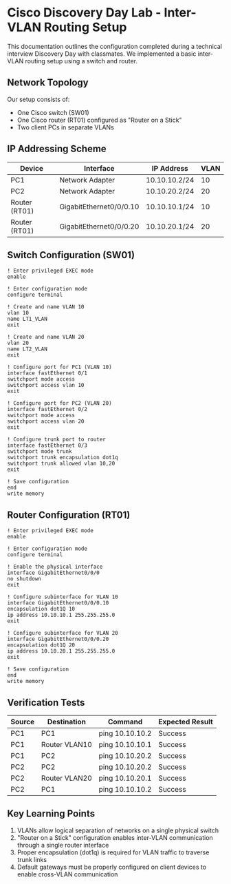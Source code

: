 # Cisco Discovery Day Lab - Inter-VLAN Routing Setup

This documentation outlines the configuration completed during a technical interview Discovery Day with classmates. We implemented a basic inter-VLAN routing setup using a switch and router.

## Network Topology

Our setup consists of:
- One Cisco switch (SW01)
- One Cisco router (RT01) configured as "Router on a Stick"
- Two client PCs in separate VLANs

## IP Addressing Scheme

| Device | Interface | IP Address | VLAN |
|--------|-----------|------------|------|
| PC1 | Network Adapter | 10.10.10.2/24 | 10 |
| PC2 | Network Adapter | 10.10.20.2/24 | 20 |
| Router (RT01) | GigabitEthernet0/0/0.10 | 10.10.10.1/24 | 10 |
| Router (RT01) | GigabitEthernet0/0/0.20 | 10.10.20.1/24 | 20 |

## Switch Configuration (SW01)

```cisco
! Enter privileged EXEC mode
enable

! Enter configuration mode
configure terminal

! Create and name VLAN 10
vlan 10
name LT1_VLAN
exit

! Create and name VLAN 20
vlan 20
name LT2_VLAN
exit

! Configure port for PC1 (VLAN 10)
interface fastEthernet 0/1
switchport mode access
switchport access vlan 10
exit

! Configure port for PC2 (VLAN 20)
interface fastEthernet 0/2
switchport mode access
switchport access vlan 20
exit

! Configure trunk port to router
interface fastEthernet 0/3
switchport mode trunk
switchport trunk encapsulation dot1q
switchport trunk allowed vlan 10,20
exit

! Save configuration
end
write memory
```

## Router Configuration (RT01)

```cisco
! Enter privileged EXEC mode
enable

! Enter configuration mode
configure terminal

! Enable the physical interface
interface GigabitEthernet0/0/0
no shutdown
exit

! Configure subinterface for VLAN 10
interface GigabitEthernet0/0/0.10
encapsulation dot1Q 10
ip address 10.10.10.1 255.255.255.0
exit

! Configure subinterface for VLAN 20
interface GigabitEthernet0/0/0.20
encapsulation dot1Q 20
ip address 10.10.20.1 255.255.255.0
exit

! Save configuration
end
write memory
```

## Verification Tests

| Source | Destination | Command | Expected Result |
|--------|-------------|---------|----------------|
| PC1 | PC1 | ping 10.10.10.2 | Success |
| PC1 | Router VLAN10 | ping 10.10.10.1 | Success |
| PC1 | PC2 | ping 10.10.20.2 | Success |
| PC2 | PC2 | ping 10.10.20.2 | Success |
| PC2 | Router VLAN20 | ping 10.10.20.1 | Success |
| PC2 | PC1 | ping 10.10.10.2 | Success |

## Key Learning Points

1. VLANs allow logical separation of networks on a single physical switch
2. "Router on a Stick" configuration enables inter-VLAN communication through a single router interface
3. Proper encapsulation (dot1q) is required for VLAN traffic to traverse trunk links
4. Default gateways must be properly configured on client devices to enable cross-VLAN communication
